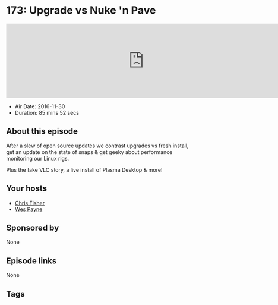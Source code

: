 # 173: Upgrade vs Nuke 'n Pave

<iframe src="https://player.fireside.fm/v2/RUkczH-V+ucwKVfPI?theme=dark" width="740" height="200" frameborder="0" scrolling="no"></iframe>

* Air Date: 2016-11-30
* Duration: 85 mins 52 secs

## About this episode

After a slew of open source updates we contrast upgrades vs fresh install, get an update on the state of snaps & get geeky about performance monitoring our Linux rigs.

Plus the fake VLC story, a live install of Plasma Desktop & more!

## Your hosts
* [Chris Fisher](https://linuxunplugged.com/hosts/chrislas)
* [Wes Payne](https://linuxunplugged.com/hosts/wes)

## Sponsored by

None



## Episode links

None



## Tags

